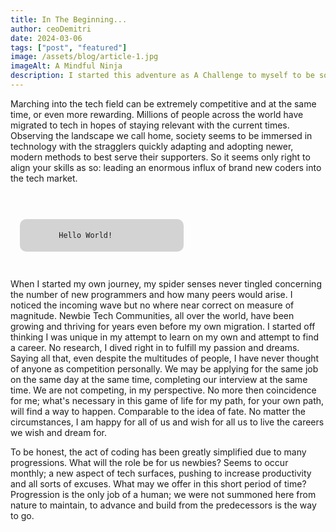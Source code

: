 ```yaml
---
title: In The Beginning...
author: ceoDemitri
date: 2024-03-06
tags: ["post", "featured"]
image: /assets/blog/article-1.jpg
imageAlt: A Mindful Ninja
description: I started this adventure as A Challenge to myself to be something different. The path has been exciting and eye-opening. In my perspective, I feel like I am going pretty high speed. Still amazing How easy life may pass us by, moving even faster plus revealing new paradigms at every moment. What does our future hold in this turbelent era? One thing for sure, I will be an assest to the future society.
---
```


<!-- TODO 1: rewrite this blog and write complete at the bottom of the page-->
<!-- for the first blog, my idea is to get the ball rolling with this site. I have a few plans to implement. this first blog must set the foundation for this iteration of the site(even though it will be seen last when listed, more personal) -->
<!-- topic: in the beginning: as coders what is our motivation, what may we accomplish, the state of the coding community -->

Marching into the tech field can be extremely competitive and at the same time, or even more rewarding. Millions of people across the world have migrated to tech in hopes of staying relevant with the current times. Observing the landscape we call home, society seems to be immersed in technology with the stragglers quickly adapting and adopting newer, modern methods to best serve their supporters. So it seems only right to align your skills as so: leading an enormous influx of brand new coders into the tech market.

<code>
    <p style="background-color: lightgrey; margin: 15px; padding: 5px; border-radius: 10px; width: 50%;">
        Hello World!
    </p>
</code>

When I started my own journey, my spider senses never tingled concerning the number of new programmers and how many peers would arise. I noticed the incoming wave but no where near correct on measure of magnitude. Newbie Tech Communities, all over the world, have been growing and thriving for years even before my own migration. I started off thinking I was unique in my attempt to learn on my own and attempt to find a career. No research, I dived right in to fulfill my passion and dreams. Saying all that, even despite the multitudes of people, I have never thought of anyone as competition personally. We may be applying for the same job on the same day at the same time, completing our interview at the same time. We are not competing, in my perspective. No more then coincidence for me; what's necessary in this game of life for my path, for your own path, will find a way to happen. Comparable to the idea of fate. No matter the circumstances, I am happy for all of us and wish for all us to live the careers we wish and dream for.

<!-- proofread below here and up the ante. get live -->
<!-- is this blog meant to detail my personal journey or to relate to many -->

To be honest, the act of coding has been greatly simplified due to many progressions. What will the role be for us newbies? Seems to occur monthly; a new aspect of tech surfaces, pushing to increase productivity and all sorts of excuses. What may we offer in this short period of time?
Progression is the only job of a human; we were not summoned here from nature to maintain, to advance and build from the predecessors is the way to go.
